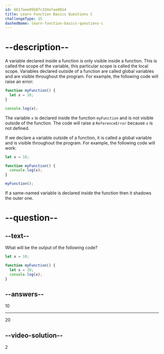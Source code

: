 ```yaml
---
id: 6617aee05b87c334e7ae8014
title: Learn Function Basics Questions C
challengeType: 15
dashedName: learn-function-basics-questions-c
---
```

# --description--

A variable declared inside a function is only visible inside a function. This is called the scope of the variable, this particular scope is called the local scope. Variables declared outside of a function are called global variables and are visible throughout the program. For example, the following code will raise an error:

```js
function myFunction() {
  let x = 10;
}

console.log(x);
```

The variable `x` is declared inside the function `myFunction` and is not visible outside of the function. The code will raise a `ReferenceError` because `x` is not defined.

If we declare a variable outside of a function, it is called a global variable and is visible throughout the program. For example, the following code will work:

```js
let x = 10;

function myFunction() {
  console.log(x);
}

myFunction();
```

If a same-named variable is declared inside the function then it shadows the outer one.

# --question--

## --text--

What will be the output of the following code?

```js
let x = 10;

function myFunction() {
  let x = 20;
  console.log(x);
}
```

## --answers--

10

---

20


## --video-solution--

2
